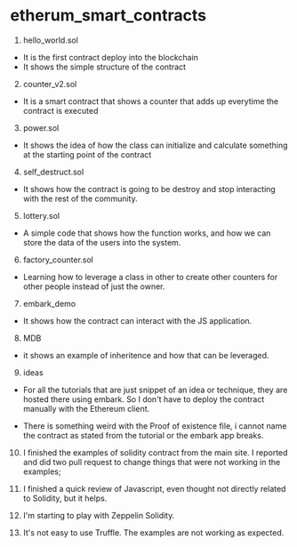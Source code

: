 # etherum_smart_contracts

1. hello_world.sol
  - It is the first contract deploy into the blockchain
  - It shows the simple structure of the contract

2. counter_v2.sol
  - It is a smart contract that shows a counter that adds up everytime the contract is executed

3. power.sol
  - It shows the idea of how the class can initialize and calculate something at the starting point of the contract

4. self_destruct.sol
  - It shows how the contract is going to be destroy and stop interacting with the rest of the community.

5. lottery.sol
  - A simple code that shows how the function works, and how we can store the data of the users into the system.

6. factory_counter.sol
  - Learning how to leverage a class in other to create other counters for other people instead of just the owner.

7. embark_demo
  - It shows how the contract can interact with the JS application.

8. MDB
  - it shows an example of inheritence and how that can be leveraged.

9. ideas
  - For all the tutorials that are just snippet of an idea or technique, they are hosted there using embark. So I don't have to deploy the contract manually with the Ethereum client.
  * There is something weird with the Proof of existence file, i cannot name the contract as stated from the tutorial or the embark app breaks.

10. I finished the examples of solidity contract from the main site. I reported and did two pull request to change things that were not working in the examples;

11. I finished a quick review of Javascript, even thought not directly related to Solidity, but it helps.

12. I'm starting to play with Zeppelin Solidity.

13. It's not easy to use Truffle. The examples are not working as expected.
